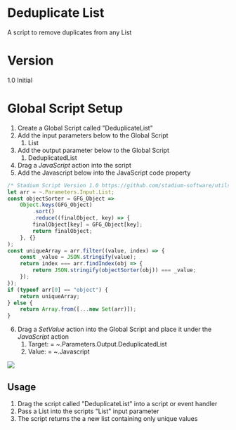 # Deduplicate List

A script to remove duplicates from any List

# Version 

1.0 Initial

# Global Script Setup
1. Create a Global Script called "DeduplicateList"
2. Add the input parameters below to the Global Script
   1. List
3. Add the output parameter below to the Global Script
   1. DeduplicatedList
4. Drag a *JavaScript* action into the script
5. Add the Javascript below into the JavaScript code property
```javascript
/* Stadium Script Version 1.0 https://github.com/stadium-software/utils-deduplicate-array */
let arr = ~.Parameters.Input.List;
const objectSorter = GFG_Object =>
    Object.keys(GFG_Object)  
        .sort()
        .reduce((finalObject, key) => {  
        finalObject[key] = GFG_Object[key];  
        return finalObject;  
    }, {}
); 
const uniqueArray = arr.filter((value, index) => {
    const _value = JSON.stringify(value);
    return index === arr.findIndex(obj => {
        return JSON.stringify(objectSorter(obj)) === _value;
    });
});
if (typeof arr[0] == "object") {
    return uniqueArray;
} else {
    return Array.from([...new Set(arr)]);
}
```
6. Drag a *SetValue* action into the Global Script and place it under the *JavaScript* action
   1. Target: = ~.Parameters.Output.DeduplicatedList
   2. Value: = ~.Javascript

![](images/Parameters.gif)

## Usage
1. Drag the script called "DeduplicateList" into a script or event handler
2. Pass a List into the scripts "List" input parameter
3. The script returns the a new list containing only unique values
